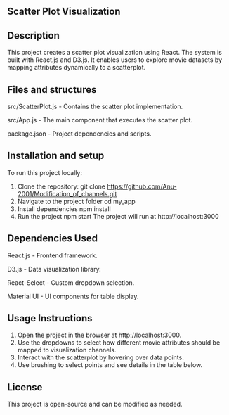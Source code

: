 ## Scatter Plot Visualization

## Description ##

This project creates a scatter plot visualization using React. The system is built with React.js and D3.js. It enables users to explore movie datasets by mapping attributes dynamically to a scatterplot.

## Files and structures

src/ScatterPlot.js - Contains the scatter plot implementation.

src/App.js - The main component that executes the scatter plot.

package.json - Project dependencies and scripts.

## Installation and setup
To run this project locally:
1. Clone the repository:
   git clone https://github.com/Anu-2001/Modification_of_channels.git
2. Navigate to the project folder
   cd my_app
3. Install dependencies
   npm install
4. Run the project
   npm start
The project will run at http://localhost:3000

## Dependencies Used

React.js - Frontend framework.

D3.js - Data visualization library.

React-Select - Custom dropdown selection.

Material UI - UI components for table display.

## Usage Instructions

1. Open the project in the browser at http://localhost:3000.
2. Use the dropdowns to select how different movie attributes should be mapped to visualization channels.
3. Interact with the scatterplot by hovering over data points.
4. Use brushing to select points and see details in the table below.


## License
This project is open-source and can be modified as needed.











